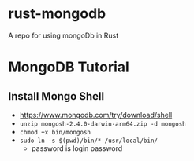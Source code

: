 # rust-mongodb
A repo for using mongoDb in Rust
# MongoDB Tutorial

## Install Mongo Shell

* https://www.mongodb.com/try/download/shell
* `unzip mongosh-2.4.0-darwin-arm64.zip -d mongosh`
* `chmod +x bin/mongosh`
* `sudo ln -s $(pwd)/bin/* /usr/local/bin/`
  * password is login password
